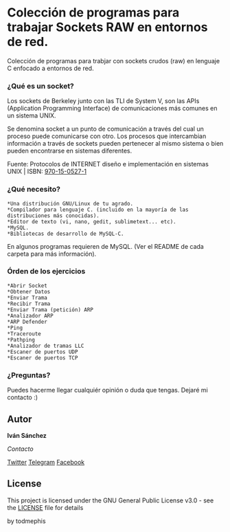 # Colección de programas para trabajar Sockets RAW en entornos de red.

Colección de programas para trabjar con sockets crudos (raw) en lenguaje C enfocado a entornos de red.

### ¿Qué es un socket?

Los sockets de Berkeley junto con las TLI de System V, son las APIs (Application Programming Interface) de comunicaciones más comunes en un sistema UNIX.

Se denomina socket a un punto de comunicación a través del cual un proceso puede comunicarse con otro. Los procesos que intercambian información a través de sockets pueden pertenecer al mismo sistema o bien pueden encontrarse en sistemas diferentes.

Fuente: Protocolos de INTERNET diseño e implementación en sistemas UNIX | ISBN: [970-15-0527-1](https://www.librosmexico.mx/libros/704685)

### ¿Qué necesito?

```
*Una distribución GNU/Linux de tu agrado.
*Compilador para lenguaje C. (incluido en la mayoría de las distribuciones más conocidas).
*Editor de texto (vi, nano, gedit, sublimetext... etc).
*MySQL.
*Bibliotecas de desarrollo de MySQL-C.
```
En algunos programas requieren de MySQL. 
(Ver el README de cada carpeta para más información).

### Órden de los ejercicios

```
*Abrir Socket
*Obtener Datos
*Enviar Trama
*Recibir Trama
*Enviar Trama (petición) ARP
*Analizador ARP
*ARP Defender
*Ping
*Traceroute
*Pathping
*Analizador de tramas LLC
*Escaner de puertos UDP
*Escaner de puertos TCP
```

### ¿Preguntas?

Puedes hacerme llegar cualquiér opinión o duda que tengas. Dejaré mi contacto :)

## Autor

**Iván Sánchez**

*Contacto*

[Twitter](https://twitter.com/todmephis) 
[Telegram](http://telegram.me/todmephis)
[Facebook](https://www.facebook.com/0xSCRIPTKIDDIE1)



## License

This project is licensed under the GNU General Public License v3.0 - see the [LICENSE](LICENSE) file for details

by todmephis